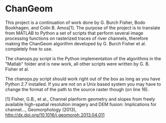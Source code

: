 # ChanGeom

This project is a continuation of work done by G. Burch Fisher, Bodo Bookhagen, and Colin B. Amos[1]. The purpose of the project is to translate from MATLAB to Python a set of scripts that perform several image processing functions on rasterized traces of river channels, therefore making the ChanGeom algorithm developed by G. Burch Fisher et al. completely free to use.

The chanops.py script is the Python implementation of the algorithms in the "Matlab" folder and is new work, all other scripts were written by G. B. Fisher et al. 

The chanops.py script should work right out of the box as long as you have Python 2.7 installed. If you are not on a Unix based system you may have to change the format of the path to the source raster though (on line 16).

[1] Fisher, G.B., et al., Channel planform geometry and slopes from freely available high-spatial resolution imagery and DEM fusion: Implications for channel..., Geomorphology (2013), http://dx.doi.org/10.1016/j.geomorph.2013.04.011


